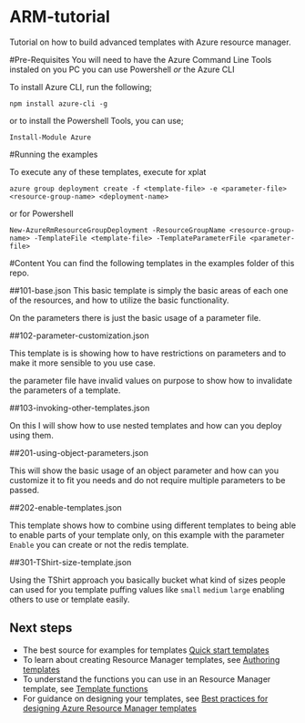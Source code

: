 # ARM-tutorial
Tutorial on how to build advanced templates with Azure resource manager.

#Pre-Requisites
You will need to have the Azure Command Line Tools instaled on you PC you can use Powershell *or* the Azure CLI

To install Azure CLI, run the following;

```
npm install azure-cli -g
```

or to install the Powershell Tools, you can use;

```
Install-Module Azure
``` 

#Running the examples

To execute any of these templates, execute for xplat

```shell
azure group deployment create -f <template-file> -e <parameter-file> <resource-group-name> <deployment-name>
```

or for Powershell

```
New-AzureRmResourceGroupDeployment -ResourceGroupName <resource-group-name> -TemplateFile <template-file> -TemplateParameterFile <parameter-file>
```

#Content
You can find the following templates in the examples folder of this repo.

##101-base.json
This basic template is simply the basic areas of each one of the resources, and how to utilize the basic functionality.

On the parameters there is just the basic usage of a parameter file.

##102-parameter-customization.json

This template is is showing how to have restrictions on parameters and to make it more sensible to you use case.

the parameter file have invalid values on purpose to show how to invalidate the parameters of a template.

##103-invoking-other-templates.json

On this I will show how to use nested templates and how can you deploy using them. 

##201-using-object-parameters.json

This will show the basic usage of an object parameter and how can you customize it to fit you needs and do not require multiple parameters to be passed.

##202-enable-templates.json

This template shows how to combine using different templates to being able to enable parts of your template only, on this example with the parameter `Enable` you can create or not the redis template.

##301-TShirt-size-template.json

Using the TShirt approach you basically bucket what kind of sizes people can used for you template puffing values like `small` `medium` `large` enabling others to use or template easily.

## Next steps

- The best source for examples for templates [Quick start templates](https://github.com/Azure/azure-quickstart-templates)
- To learn about creating Resource Manager templates, see [Authoring templates](https://azure.microsoft.com/en-us/documentation/articles/resource-group-authoring-templates/)
- To understand the functions you can use in an Resource Manager template, see [Template functions](https://azure.microsoft.com/en-us/documentation/articles/resource-group-template-functions/)
- For guidance on designing your templates, see [Best practices for designing Azure Resource Manager templates](https://azure.microsoft.com/en-us/documentation/articles/best-practices-resource-manager-design-templates/)
